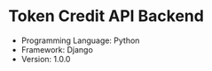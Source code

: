 # Token Credit API Backend

-   Programming Language: Python
-   Framework: Django
-   Version: 1.0.0
